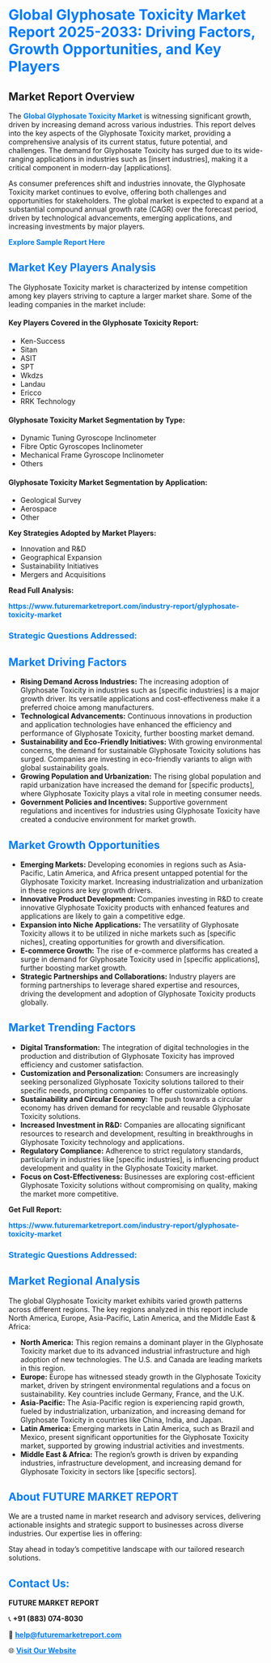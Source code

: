 <h1 style="color: #007BFF;">Global Glyphosate Toxicity Market Report 2025-2033: Driving Factors, Growth Opportunities, and Key Players</h1>

<section id="overview">
<h2>Market Report Overview</h2>
<p>The <a href="https://www.futuremarketreport.com/industry-report/glyphosate-toxicity-market" style="color: #007BFF; text-decoration: none;"><strong>Global Glyphosate Toxicity Market</strong></a> is witnessing significant growth, driven by increasing demand across various industries. This report delves into the key aspects of the Glyphosate Toxicity market, providing a comprehensive analysis of its current status, future potential, and challenges. The demand for Glyphosate Toxicity has surged due to its wide-ranging applications in industries such as [insert industries], making it a critical component in modern-day [applications].</p>
<p>As consumer preferences shift and industries innovate, the Glyphosate Toxicity market continues to evolve, offering both challenges and opportunities for stakeholders. The global market is expected to expand at a substantial compound annual growth rate (CAGR) over the forecast period, driven by technological advancements, emerging applications, and increasing investments by major players.</p>
</section>

<section id="overview">
<p><a href="https://www.futuremarketreport.com/request-sample/reportId=35189" style="color: #007BFF; text-decoration: none;"><strong>Explore Sample Report Here</strong></a></p>
</section>

<section id="key-players">
<h2 style="color: #007BFF;">Market Key Players Analysis</h2>
<p>The Glyphosate Toxicity market is characterized by intense competition among key players striving to capture a larger market share. Some of the leading companies in the market include:</p>
<h4>Key Players Covered in the Glyphosate Toxicity Report:</h4>
<ul><li>Ken-Success</li><li>Sitan</li><li>ASIT</li><li>SPT</li><li>Wkdzs</li><li>Landau</li><li>Ericco</li><li>RRK Technology</li></ul>
<h4>Glyphosate Toxicity Market Segmentation by Type:</h4>
<ul><li>Dynamic Tuning Gyroscope Inclinometer</li><li>Fibre Optic Gyroscopes Inclinometer</li><li>Mechanical Frame Gyroscope Inclinometer</li><li>Others</li></ul>

<h4>Glyphosate Toxicity Market Segmentation by Application:</h4>
<ul><li>Geological Survey</li><li>Aerospace</li><li>Other</li></ul>
<p><strong>Key Strategies Adopted by Market Players:</strong></p>
<ul>
<li>Innovation and R&D</li>
<li>Geographical Expansion</li>
<li>Sustainability Initiatives</li>
<li>Mergers and Acquisitions</li>
</ul>
</section>

<section>
<p><strong>Read Full Analysis: </strong></p><a href="https://www.futuremarketreport.com/industry-report/glyphosate-toxicity-market" style="color: #007BFF; text-decoration: none;"><strong>https://www.futuremarketreport.com/industry-report/glyphosate-toxicity-market</strong></a>
<h3 style="color: #007BFF;">Strategic Questions Addressed:</h3>
</section>

<section id="driving-factors">
<h2 style="color: #007BFF;">Market Driving Factors</h2>
<ul>
<li><strong>Rising Demand Across Industries:</strong> The increasing adoption of Glyphosate Toxicity in industries such as [specific industries] is a major growth driver. Its versatile applications and cost-effectiveness make it a preferred choice among manufacturers.</li>
<li><strong>Technological Advancements:</strong> Continuous innovations in production and application technologies have enhanced the efficiency and performance of Glyphosate Toxicity, further boosting market demand.</li>
<li><strong>Sustainability and Eco-Friendly Initiatives:</strong> With growing environmental concerns, the demand for sustainable Glyphosate Toxicity solutions has surged. Companies are investing in eco-friendly variants to align with global sustainability goals.</li>
<li><strong>Growing Population and Urbanization:</strong> The rising global population and rapid urbanization have increased the demand for [specific products], where Glyphosate Toxicity plays a vital role in meeting consumer needs.</li>
<li><strong>Government Policies and Incentives:</strong> Supportive government regulations and incentives for industries using Glyphosate Toxicity have created a conducive environment for market growth.</li>
</ul>
</section>

<section id="growth-opportunities">
<h2 style="color: #007BFF;">Market Growth Opportunities</h2>
<ul>
<li><strong>Emerging Markets:</strong> Developing economies in regions such as Asia-Pacific, Latin America, and Africa present untapped potential for the Glyphosate Toxicity market. Increasing industrialization and urbanization in these regions are key growth drivers.</li>
<li><strong>Innovative Product Development:</strong> Companies investing in R&D to create innovative Glyphosate Toxicity products with enhanced features and applications are likely to gain a competitive edge.</li>
<li><strong>Expansion into Niche Applications:</strong> The versatility of Glyphosate Toxicity allows it to be utilized in niche markets such as [specific niches], creating opportunities for growth and diversification.</li>
<li><strong>E-commerce Growth:</strong> The rise of e-commerce platforms has created a surge in demand for Glyphosate Toxicity used in [specific applications], further boosting market growth.</li>
<li><strong>Strategic Partnerships and Collaborations:</strong> Industry players are forming partnerships to leverage shared expertise and resources, driving the development and adoption of Glyphosate Toxicity products globally.</li>
</ul>
</section>

<section id="trending-factors">
<h2 style="color: #007BFF;">Market Trending Factors</h2>
<ul>
<li><strong>Digital Transformation:</strong> The integration of digital technologies in the production and distribution of Glyphosate Toxicity has improved efficiency and customer satisfaction.</li>
<li><strong>Customization and Personalization:</strong> Consumers are increasingly seeking personalized Glyphosate Toxicity solutions tailored to their specific needs, prompting companies to offer customizable options.</li>
<li><strong>Sustainability and Circular Economy:</strong> The push towards a circular economy has driven demand for recyclable and reusable Glyphosate Toxicity solutions.</li>
<li><strong>Increased Investment in R&D:</strong> Companies are allocating significant resources to research and development, resulting in breakthroughs in Glyphosate Toxicity technology and applications.</li>
<li><strong>Regulatory Compliance:</strong> Adherence to strict regulatory standards, particularly in industries like [specific industries], is influencing product development and quality in the Glyphosate Toxicity market.</li>
<li><strong>Focus on Cost-Effectiveness:</strong> Businesses are exploring cost-efficient Glyphosate Toxicity solutions without compromising on quality, making the market more competitive.</li>
</ul>
</section>

<section>
<p><strong>Get Full Report: </strong></p><a href="https://www.futuremarketreport.com/industry-report/glyphosate-toxicity-market" style="color: #007BFF; text-decoration: none;"><strong>https://www.futuremarketreport.com/industry-report/glyphosate-toxicity-market</strong></a>
<h3 style="color: #007BFF;">Strategic Questions Addressed:</h3>
</section>


<section id="regional-analysis">
<h2 style="color: #007BFF;">Market Regional Analysis</h2>
<p>The global Glyphosate Toxicity market exhibits varied growth patterns across different regions. The key regions analyzed in this report include North America, Europe, Asia-Pacific, Latin America, and the Middle East & Africa:</p>
<ul>
<li><strong>North America:</strong> This region remains a dominant player in the Glyphosate Toxicity market due to its advanced industrial infrastructure and high adoption of new technologies. The U.S. and Canada are leading markets in this region.</li>
<li><strong>Europe:</strong> Europe has witnessed steady growth in the Glyphosate Toxicity market, driven by stringent environmental regulations and a focus on sustainability. Key countries include Germany, France, and the U.K.</li>
<li><strong>Asia-Pacific:</strong> The Asia-Pacific region is experiencing rapid growth, fueled by industrialization, urbanization, and increasing demand for Glyphosate Toxicity in countries like China, India, and Japan.</li>
<li><strong>Latin America:</strong> Emerging markets in Latin America, such as Brazil and Mexico, present significant opportunities for the Glyphosate Toxicity market, supported by growing industrial activities and investments.</li>
<li><strong>Middle East & Africa:</strong> The region’s growth is driven by expanding industries, infrastructure development, and increasing demand for Glyphosate Toxicity in sectors like [specific sectors].</li>
</ul>
</section>

<footer>
<h2 style="color: #007BFF;">About FUTURE MARKET REPORT</h2>
<p>We are a trusted name in market research and advisory services, delivering actionable insights and strategic support to businesses across diverse industries. Our expertise lies in offering:</p>

<p>Stay ahead in today’s competitive landscape with our tailored research solutions.</p>

<h2 style="color: #007BFF;">Contact Us:</h2>
<p><strong>FUTURE MARKET REPORT</strong></p>
<p>📞 <strong>+91 (883) 074-8030</strong></p>
<p>📧 <strong><a href="mailto:help@futuremarketreport.com" style="color: #007BFF;">help@futuremarketreport.com</a></strong></p>
<p>🌐 <strong><a href="https://www.futuremarketreport.com/" style="color: #007BFF;">Visit Our Website</a></strong></p>
</footer>